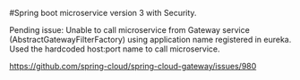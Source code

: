 
#Spring boot microservice version 3 with Security.

Pending issue: Unable to call microservice from Gateway service (AbstractGatewayFilterFactory) 
using application name registered in eureka. Used the hardcoded host:port name to call microservice.

https://github.com/spring-cloud/spring-cloud-gateway/issues/980